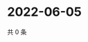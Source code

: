 # 2022-06-05

共 0 条

<!-- BEGIN WEIBO -->
<!-- 最后更新时间 Sun Jun 05 2022 11:28:05 GMT+0800 (China Standard Time) -->

<!-- END WEIBO -->
